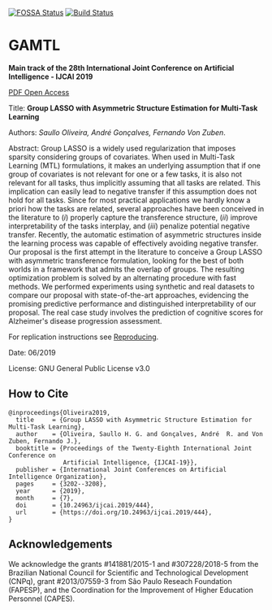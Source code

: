 [![FOSSA Status](https://app.fossa.io/api/projects/git%2Bgithub.com%2Fshgo%2Fgamtl.svg?type=shield)](https://app.fossa.io/projects/git%2Bgithub.com%2Fshgo%2Fgamtl?ref=badge_shield)
[![Build Status](https://travis-ci.com/shgo/gamtl.svg?branch=master)](https://travis-ci.com/shgo/gamtl)

# GAMTL

**Main track of the 28th International Joint Conference on Artificial Intelligence - IJCAI 2019**

[PDF Open Access](https://www.ijcai.org/proceedings/2019/444)

Title: **Group LASSO with Asymmetric Structure Estimation for Multi-Task Learning**

Authors: *Saullo Oliveira, André Gonçalves, Fernando Von Zuben*.

Abstract:
    Group LASSO is a widely used regularization that imposes sparsity considering groups of covariates. When used in Multi-Task Learning (MTL) formulations, it makes an underlying assumption that if one group of covariates is not relevant for one or a few tasks, it is also not relevant for all tasks, thus implicitly assuming that all tasks are related.
    This implication can easily lead to negative transfer if this assumption does not hold for all tasks.
    Since for most practical applications we hardly know a priori how the tasks are related, several approaches have been conceived in the literature to (*i*) properly capture the transference structure, (*ii*) improve interpretability of the tasks interplay, and (*iii*) penalize potential negative transfer.
    Recently, the automatic estimation of asymmetric structures inside the learning process was capable of effectively avoiding negative transfer.
    Our proposal is the first attempt in the literature to conceive a Group LASSO with asymmetric transference formulation, looking for the best of both worlds in a  framework that admits the overlap of groups. 
    The resulting optimization problem is solved by an alternating procedure with fast methods. 
    We performed experiments using synthetic and real datasets to compare our proposal with state-of-the-art approaches, evidencing the promising predictive performance and distinguished interpretability of our proposal.
    The real case study involves the prediction of cognitive scores for  Alzheimer's disease progression assessment.

For replication instructions see [Reproducing](reproducing.md).

Date: 06/2019

License: GNU General Public License v3.0

## How to Cite ##

```
@inproceedings{Oliveira2019,
  title     = {Group LASSO with Asymmetric Structure Estimation for Multi-Task Learning},
  author    = {Oliveira, Saullo H. G. and Gonçalves, André  R. and Von Zuben, Fernando J.},
  booktitle = {Proceedings of the Twenty-Eighth International Joint Conference on
               Artificial Intelligence, {IJCAI-19}},
  publisher = {International Joint Conferences on Artificial Intelligence Organization},             
  pages     = {3202--3208},
  year      = {2019},
  month     = {7},
  doi       = {10.24963/ijcai.2019/444},
  url       = {https://doi.org/10.24963/ijcai.2019/444},
}
```

## Acknowledgements

We acknowledge the grants \#141881\/2015-1 and \#307228\/2018-5 from the Brazilian National Council for Scientific and Technological Development (CNPq), grant \#2013\/07559-3 from São Paulo Reseach Foundation (FAPESP), and the Coordination for the Improvement of Higher Education Personnel (CAPES).
